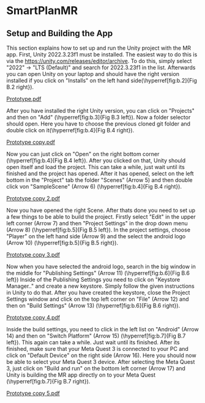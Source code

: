 # SmartPlanMR

## Setup and Building the App

This section explains how to set up and run the Unity project with the MR app.
First, Unity 2022.3.23f1 must be installed. The easiest way to do this is via the https://unity.com/releases/editor/archive. To do this, simply select "2022" -> "LTS (Default)" and search for 2022.3.23f1 in the list. Afterwards you can open Unity on your laptop and should have the right version installed if you click on "Installs" on the left hand side(\hyperref[fig:b.2]{Fig B.2 right}).

[Prototype.pdf](ReadMeImages/Prototype.pdf)

After you have installed the right Unity version, you can click on "Projects" and then on "Add" (\hyperref[fig:b.3]{Fig B.3 left}). Now a folder selector should open. Here you have to choose the previous cloned git folder and double click on it(\hyperref[fig:b.4]{Fig B.4 right}).

[Prototype copy.pdf](https://github.com/user-attachments/files/18031225/Prototype.copy.pdf)


Now you can just click on "Open" on the right bottom corner (\hyperref[fig:b.4]{Fig B.4 left}). After you clicked on that, Unity should open itself and load the project. This can take a while, just wait until its finished and the project has opened. After it has opened, select on the left bottom in the "Project" tab the folder "Scenes" (Arrow 5) and then double click von "SampleScene" (Arrow 6) (\hyperref[fig:b.4]{Fig B.4 right}).

[Prototype copy 2.pdf](https://github.com/user-attachments/files/18031226/Prototype.copy.2.pdf)


Now you have opened the right Scene. After thats done you need to set up a few things to be able to build the project. Firstly select "Edit" in the upper left corner (Arrow 7) and then "Project Settings" in the drop down menu (Arrow 8) (\hyperref[fig:b.5]{Fig B.5 left}). In the project settings, choose "Player" on the left hand side (Arrow 9) and the select the android logo (Arrow 10) (\hyperref[fig:b.5]{Fig B.5 right}).

[Prototype copy 3.pdf](https://github.com/user-attachments/files/18031227/Prototype.copy.3.pdf)


Now when you have selected the android logo, search in the big window in the middle for "Publishing Settings" (Arrow 11) (\hyperref[fig:b.6]{Fig B.6 left}) Inside of the Publishing Settings you need to click on "Keystore Manager.." and create a new keystore. Simply follow the given instructions in Unity to do that.
After you have created the keystore, close the Project Settings window and click on the top left corner on "File" (Arrow 12) and then on "Build Settings" (Arrow 13) (\hyperref[fig:b.6]{Fig B.6 right}).

[Prototype copy 4.pdf](https://github.com/user-attachments/files/18031228/Prototype.copy.4.pdf)


Inside the build settings, you need to click in the left list on "Android" (Arrow 14) and then on "Switch Platform" (Arrow 15) (\hyperref[fig:b.7]{Fig B.7 left}). This again can take a while. Just wait until its finished. After its finished, make sure that your Meta Quest 3 is connected to your PC and click on "Default Device" on the right side (Arrow 16). Here you should now be able to select your Meta Quest 3 device. After selecting the Meta Quest 3, just click on "Build and run" on the bottom left corner (Arrow 17) and Unity is building the MR app directly on to your Meta Quest (\hyperref[fig:b.7]{Fig B.7 right}).

[Prototype copy 5.pdf](https://github.com/user-attachments/files/18031229/Prototype.copy.5.pdf)
